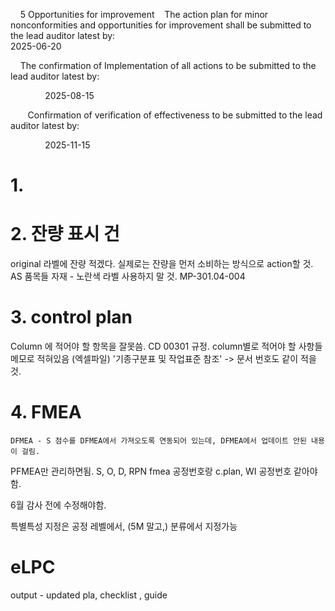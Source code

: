     5 Opportunities for improvement
   The action plan for minor nonconformities and opportunities for improvement shall be submitted to the lead auditor latest by:                                                                             2025-06-20

    The confirmation of Implementation of all actions to be submitted to the lead auditor latest by:

              2025-08-15  

       Confirmation of verification of effectiveness to be submitted to the lead auditor latest by:

              2025-11-15


# 1. 
# 2. 잔량 표시 건

original 라벨에 잔량 적겠다. 실제로는 잔량을 먼저 소비하는 방식으로 action할 것.
AS 품목들 자재 - 노란색 라벨 사용하지 말 것.
MP-301.04-004

# 3. control plan
Column 에 적어야 할 항목을 잘못씀.
CD 00301 규정.
column별로 적어야 할 사항들 메모로 적혀있음 (엑셀파일)
'기종구분표 및 작업표준 참조' -> 문서 번호도 같이 적을 것.

# 4. FMEA
	DFMEA - S 점수를 DFMEA에서 가져오도록 연동되어 있는데, DFMEA에서 업데이트 안된 내용이 걸림.
	

PFMEA만 관리하면됨.
S, O, D, RPN
fmea 공정번호랑 c.plan, WI 공정번호 같아야함.

6월 감사 전에 수정해야함.

특별특성 지정은 공정 레벨에서, (5M 말고,) 분류에서 지정가능

# eLPC
output - updated pla, checklist , guide